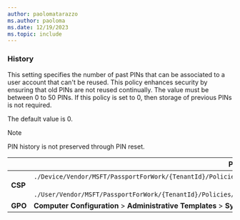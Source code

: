 ```yaml
---
author: paolomatarazzo
ms.author: paoloma
ms.date: 12/19/2023
ms.topic: include
---
```


### History

This setting specifies the number of past PINs that can be associated to a user account that can't be reused. This policy enhances security by ensuring that old PINs are not reused continually. The value must be between 0 to 50 PINs. If this policy is set to 0, then storage of previous PINs is not required.

The default value is 0.

> [!NOTE]
> PIN history is not preserved through PIN reset.

|  | Path |
|--|--|
| **CSP** | `./Device/Vendor/MSFT/PassportForWork/{TenantId}/Policies/PINComplexity/`[devicetenantidpoliciespincomplexityhistory](/windows/client-management/mdm/passportforwork-csp#devicetenantidpoliciespincomplexityhistory)<br><br>`./User/Vendor/MSFT/PassportForWork/{TenantId}/Policies/PINComplexity/`[usertenantidpoliciespincomplexityhistory](/windows/client-management/mdm/passportforwork-csp#usertenantidpoliciespincomplexityhistory) |
| **GPO** | **Computer Configuration** > **Administrative Templates** > **System** > **PIN Complexity** |
